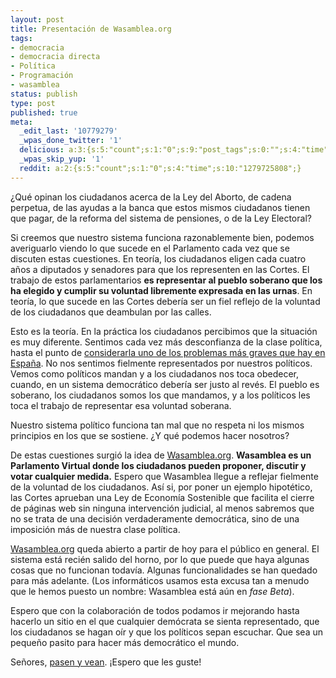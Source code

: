 ```yaml
---
layout: post
title: Presentación de Wasamblea.org
tags:
- democracia
- democracia directa
- Política
- Programación
- wasamblea
status: publish
type: post
published: true
meta:
  _edit_last: '10779279'
  _wpas_done_twitter: '1'
  delicious: a:3:{s:5:"count";s:1:"0";s:9:"post_tags";s:0:"";s:4:"time";s:10:"1283620664";}
  _wpas_skip_yup: '1'
  reddit: a:2:{s:5:"count";s:1:"0";s:4:"time";s:10:"1279725808";}
---
```

¿Qué opinan los ciudadanos acerca de la Ley del Aborto, de cadena perpetua, de las ayudas a la banca que estos mismos ciudadanos tienen que pagar, de la reforma del sistema de pensiones, o de la Ley Electoral?

Si creemos que nuestro sistema funciona razonablemente bien, podemos averiguarlo viendo lo que sucede en el Parlamento cada vez que se discuten estas cuestiones. En teoría, los ciudadanos eligen cada cuatro años a diputados y senadores para que los representen en las Cortes. El trabajo de estos parlamentarios **es representar al pueblo soberano que los ha elegido y cumplir su voluntad libremente expresada en las urnas**. En teoría, lo que sucede en las Cortes debería ser un fiel reflejo de la voluntad de los ciudadanos que deambulan por las calles.

Esto es la teoría. En la práctica los ciudadanos percibimos que la situación es muy diferente. Sentimos cada vez más desconfianza de la clase política, hasta el punto de [considerarla uno de los problemas más graves que hay en España](http://codigocomestible.com/2009/12/29/los-politicos-son-un-problema-muy-grave/). No nos sentimos fielmente representados por nuestros políticos. Vemos como políticos mandan y a los ciudadanos nos toca obedecer, cuando, en un sistema democrático debería ser justo al revés. El pueblo es soberano, los ciudadanos somos los que mandamos, y a los políticos les toca el trabajo de representar esa voluntad soberana.

Nuestro sistema político funciona tan mal que no respeta ni los mismos principios en los que se sostiene. ¿Y qué podemos hacer nosotros?

De estas cuestiones surgió la idea de [Wasamblea.org](http://wasamblea.org). **Wasamblea es un Parlamento Virtual donde los ciudadanos pueden proponer, discutir y votar cualquier medida.** Espero que Wasamblea llegue a reflejar fielmente de la voluntad de los ciudadanos. Así si, por poner un ejemplo hipotético, las Cortes aprueban una Ley de Economía Sostenible que facilita el cierre de páginas web sin ninguna intervención judicial, al menos sabremos que no se trata de una decisión verdaderamente democrática, sino de una imposición más de nuestra clase política.

[Wasamblea.org](http://wasamblea.org) queda abierto a partir de hoy para el público en general. El sistema está recién salido del horno, por lo que puede que haya algunas cosas que no funcionan todavía. Algunas funcionalidades se han quedado para más adelante. (Los informáticos usamos esta excusa tan a menudo que le hemos puesto un nombre: Wasamblea está aún en *fase Beta*).

Espero que con la colaboración de todos podamos ir mejorando hasta hacerlo un sitio en el que cualquier demócrata se sienta representado, que los ciudadanos se hagan oír y que los políticos sepan escuchar. Que sea un pequeño pasito para hacer más democrático el mundo.

Señores, [pasen y vean](http://wasamblea.org). ¡Espero que les guste!

